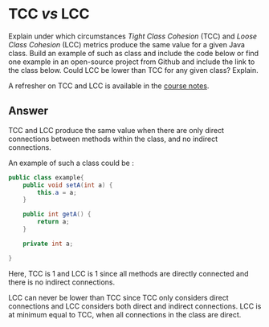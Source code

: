 # TCC *vs* LCC

Explain under which circumstances *Tight Class Cohesion* (TCC) and *Loose Class Cohesion* (LCC) metrics produce the same value for a given Java class. Build an example of such as class and include the code below or find one example in an open-source project from Github and include the link to the class below. Could LCC be lower than TCC for any given class? Explain.

A refresher on TCC and LCC is available in the [course notes](https://oscarlvp.github.io/vandv-classes/#cohesion-graph).

## Answer

TCC and LCC produce the same value when there are only direct connections 
between methods within the class, and no indirect connections.

An example of such a class could be :

````Java
public class example{
    public void setA(int a) {
        this.a = a;
    }

    public int getA() {
        return a;
    }

    private int a;

}
````
Here, TCC is 1 and LCC is 1 since all methods are directly connected and there is no indirect connections.

LCC can never be lower than TCC since TCC only considers direct 
connections and LCC considers both direct and indirect connections.
LCC is at minimum equal to TCC, when all connections in the class are direct.
